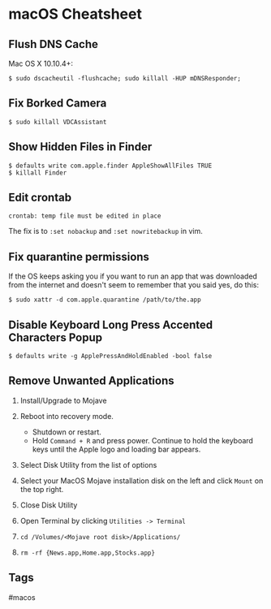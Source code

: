 # macOS Cheatsheet

## Flush DNS Cache

Mac OS X 10.10.4+:

```
$ sudo dscacheutil -flushcache; sudo killall -HUP mDNSResponder;
```

## Fix Borked Camera

```
$ sudo killall VDCAssistant
```

## Show Hidden Files in Finder

```
$ defaults write com.apple.finder AppleShowAllFiles TRUE
$ killall Finder
```

## Edit crontab

```
crontab: temp file must be edited in place
```

The fix is to `:set nobackup` and `:set nowritebackup` in vim.

## Fix quarantine permissions

If the OS keeps asking you if you want to run an app that was downloaded from the internet and doesn't seem to remember that you said yes, do this:

```
$ sudo xattr -d com.apple.quarantine /path/to/the.app
```

## Disable Keyboard Long Press Accented Characters Popup

```
$ defaults write -g ApplePressAndHoldEnabled -bool false
```

## Remove Unwanted Applications

1. Install/Upgrade to Mojave

2. Reboot into recovery mode. 
    - Shutdown or restart.
    - Hold `Command + R` and press power. Continue to hold the keyboard keys until the Apple logo and loading bar appears.

3. Select Disk Utility from the list of options

4. Select your MacOS Mojave installation disk on the left and click `Mount` on the top right.

5. Close Disk Utility

6. Open Terminal by clicking `Utilities -> Terminal`

7. `cd /Volumes/<Mojave root disk>/Applications/`

8. `rm -rf {News.app,Home.app,Stocks.app}`

## Tags
#macos
